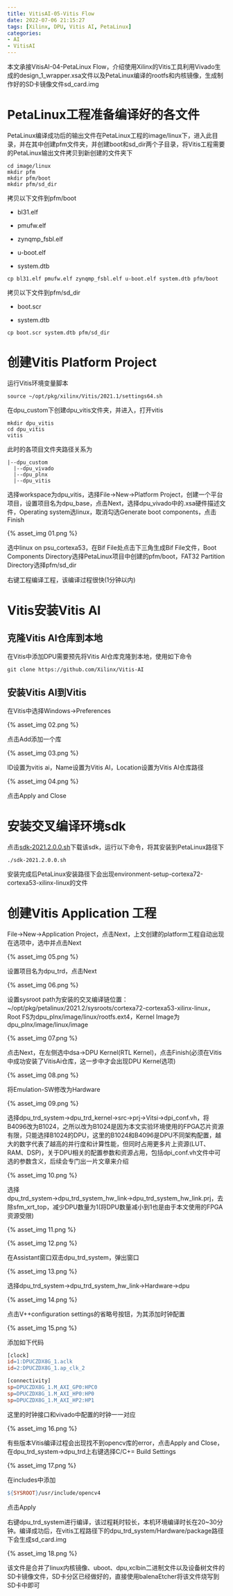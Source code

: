 ```yaml
---
title: VitisAI-05-Vitis Flow
date: 2022-07-06 21:15:27
tags: [Xilinx, DPU, Vitis AI, PetaLinux]
categories:
- AI
- VitisAI
---
```


本文承接VitisAI-04-PetaLinux Flow，介绍使用Xilinx的Vitis工具利用Vivado生成的design_1_wrapper.xsa文件以及PetaLinux编译的rootfs和内核镜像，生成制作好的SD卡镜像文件sd_card.img

# PetaLinux工程准备编译好的各文件

PetaLinux编译成功后的输出文件在PetaLinux工程的image/linux下，进入此目录，并在其中创建pfm文件夹，并创建boot和sd_dir两个子目录，将Vitis工程需要的PetaLinux输出文件拷贝到新创建的文件夹下

```shell
cd image/linux
mkdir pfm
mkdir pfm/boot
mkdir pfm/sd_dir
```

拷贝以下文件到pfm/boot

* bl31.elf

* pmufw.elf

* zynqmp_fsbl.elf

* u-boot.elf

* system.dtb

```shell
cp bl31.elf pmufw.elf zynqmp_fsbl.elf u-boot.elf system.dtb pfm/boot
```

拷贝以下文件到pfm/sd_dir

* boot.scr

* system.dtb

```shell
cp boot.scr system.dtb pfm/sd_dir
```

# 创建Vitis Platform Project

运行Vitis环境变量脚本

```shell
source ~/opt/pkg/xilinx/Vitis/2021.1/settings64.sh
```

在dpu_custom下创建dpu_vitis文件夹，并进入，打开vitis

```shell
mkdir dpu_vitis
cd dpu_vitis
vitis
```

此时的各项目文件夹路径关系为

```shell
|--dpu_custom
  |--dpu_vivado
  |--dpu_plnx
  |--dpu_vitis
```

选择workspace为dpu_vitis，选择File->New->Platform Project，创建一个平台项目，设置项目名为dpu_base，点击Next，选择dpu_vivado中的.xsa硬件描述文件，Operating system选linux，取消勾选Generate boot components，点击Finish

{% asset_img 01.png %}

选中linux on psu_cortexa53，在Bif File处点击下三角生成Bif File文件，Boot Components Directory选择PetaLinux项目中创建的pfm/boot，FAT32 Partition Directory选择pfm/sd_dir

右键工程编译工程，该编译过程很快(1分钟以内)

# Vitis安装Vitis AI

## 克隆Vitis AI仓库到本地

在Vitis中添加DPU需要预先将Vitis AI仓库克隆到本地，使用如下命令

```shell
git clone https://github.com/Xilinx/Vitis-AI
```

## 安装Vitis AI到Vitis

在Vitis中选择Windows→Preferences

{% asset_img 02.png %}

点击Add添加一个库

{% asset_img 03.png %}

ID设置为vitis ai，Name设置为Vitis AI，Location设置为Vitis AI仓库路径

{% asset_img 04.png %}

点击Apply and Close

# 安装交叉编译环境sdk

点击[sdk-2021.2.0.0.sh](https://www.xilinx.com/bin/public/openDownload?filename=sdk-2021.2.0.0.sh)下载该sdk，运行以下命令，将其安装到PetaLinux路径下

```shell
./sdk-2021.2.0.0.sh
```

安装完成后PetaLinux安装路径下会出现environment-setup-cortexa72-cortexa53-xilinx-linux的文件

# 创建Vitis Application 工程

File→New→Application Project，点击Next，上文创建的platform工程自动出现在选项中，选中并点击Next

{% asset_img 05.png %}

设置项目名为dpu_trd，点击Next

{% asset_img 06.png %}

设置sysroot path为安装的交叉编译链位置：~/opt/pkg/petalinux/2021.2/sysroots/cortexa72-cortexa53-xilinx-linux，Root FS为dpu_plnx/image/linux/rootfs.ext4，Kernel Image为dpu_plnx/image/linux/image

{% asset_img 07.png %}

点击Next，在左侧选中dsa→DPU Kernel(RTL Kernel)，点击Finish(必须在Vitis中成功安装了VitisAi仓库，这一步中才会出现DPU Kernel选项)

{% asset_img 08.png %}

将Emulation-SW修改为Hardware

{% asset_img 09.png %}

选择dpu_trd_system→dpu_trd_kernel→src→prj→Vitsi→dpi_conf.vh，将B4096改为B1024，之所以改为B1024是因为本文实验环境使用的FPGA芯片资源有限，只能选择B1024的DPU，这里的B1024和B4096是DPU不同架构配置，越大的数字代表了越高的并行度和计算性能，但同时占用更多片上资源(LUT、RAM、DSP)，关于DPU相关的配置参数和资源占用，包括dpi_conf.vh文件中可选的参数含义，后续会专门出一片文章来介绍

{% asset_img 10.png %}

选择dpu_trd_system→dpu_trd_system_hw_link→dpu_trd_system_hw_link.prj，去除sfm_xrt_top，减少DPU数量为1(将DPU数量减小到1也是由于本文使用的FPGA资源受限)

{% asset_img 11.png %}

{% asset_img 12.png %}

在Assistant窗口双击dpu_trd_system，弹出窗口

{% asset_img 13.png %}

选择dpu_trd_system→dpu_trd_system_hw_link→Hardware→dpu

{% asset_img 14.png %}

点击V++configuration settings的省略号按钮，为其添加时钟配置

{% asset_img 15.png %}

添加如下代码

```makefile
[clock]
id=1:DPUCZDX8G_1.aclk
id=2:DPUCZDX8G_1.ap_clk_2

[connectivity]
sp=DPUCZDX8G_1.M_AXI_GP0:HPC0
sp=DPUCZDX8G_1.M_AXI_HP0:HP0
sp=DPUCZDX8G_1.M_AXI_HP2:HP1
```

这里的时钟接口和vivado中配置的时钟一一对应

{% asset_img 16.png %}

有些版本Vitis编译过程会出现找不到opencv库的error，点击Apply and Close，在dpu_trd_system→dpu_trd上右键选择C/C+= Build Settings

{% asset_img 17.png %}

在includes中添加

```makefile
${SYSROOT}/usr/include/opencv4
```

点击Apply

右键dpu_trd_system进行编译，该过程耗时较长，本机环境编译时长在20~30分钟。编译成功后，在vitis工程路径下的dpu_trd_system/Hardware/package路径下会生成sd_card.img

{% asset_img 18.png %}

该文件是合并了linux内核镜像、uboot、dpu,xclbin二进制文件以及设备树文件的SD卡镜像文件，SD卡分区已经做好的，直接使用balenaEtcher将该文件烧写到SD卡中即可
